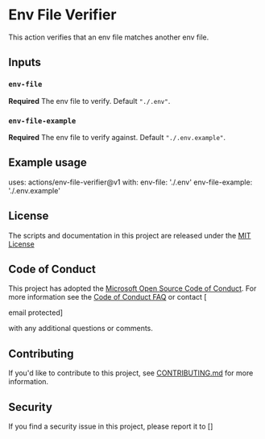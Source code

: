 <!-- A README file for a github action which verifys that an env file matches another env file -->

# Env File Verifier

This action verifies that an env file matches another env file.

## Inputs

### `env-file`

**Required** The env file to verify. Default `"./.env"`.

### `env-file-example`

**Required** The env file to verify against. Default `"./.env.example"`.

## Example usage

uses: actions/env-file-verifier@v1
with:
  env-file: './.env'
  env-file-example: './.env.example'

## License

The scripts and documentation in this project are released under the [MIT License](LICENSE)

## Code of Conduct

This project has adopted the [Microsoft Open Source Code of Conduct](https://opensource.microsoft.com/codeofconduct/). For more information see the [Code of Conduct FAQ](https://opensource.microsoft.com/codeofconduct/faq/) or contact [

email protected]

with any additional questions or comments.

## Contributing

If you'd like to contribute to this project, see [CONTRIBUTING.md](CONTRIBUTING.md) for more information.

## Security

If you find a security issue in this project, please report it to []